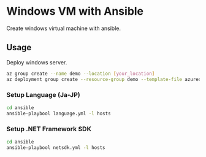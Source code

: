 # Windows VM with Ansible

Create windows virtual machine with ansible.

## Usage

Deploy windows server.

```bash
az group create --name demo --location [your_location]
az deployment group create --resource-group demo --template-file azuredeploy.json --parameters azuredeploy.parameters.json
```

### Setup Language (Ja-JP)

```bash
cd ansible
ansible-playbool language.yml -l hosts
```

### Setup .NET Framework SDK

```bash
cd ansible
ansible-playbool netsdk.yml -l hosts
```
